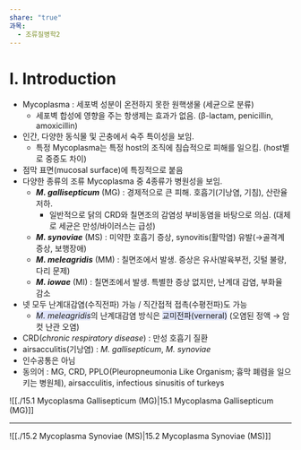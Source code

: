 ```yaml
---
share: "true"
과목:
  - 조류질병학2
---
```

# Ⅰ. Introduction
- Mycoplasma : 세포벽 성분이 온전하지 못한 원핵생물 (세균으로 분류)
	- 세포벽 합성에 영향을 주는 항생제는 효과가 없음. (β-lactam, penicillin, amoxicillin)
- 인간, 다양한 동식물 및 곤충에서 숙주 특이성을 보임.
	- 특정 Mycoplasma는 특정 host의 조직에 침습적으로 피해를 일으킴. (host별로 중증도 차이)
- 점막 표면(mucosal surface)에 특징적으로 붙음
- 다양한 종류의 조류 Mycoplasma 중 4종류가 병원성을 보임.
	- ***M. gallisepticum*** (MG) : 경제적으로 큰 피해. 호흡기(기낭염, 기침), 산란율 저하.
		- 일반적으로 닭의 CRD와 칠면조의 감염성 부비동염을 바탕으로 의심. (대체로 세균은 만성/바이러스는 급성)
	- ***M. synoviae*** (MS) : 미약한 호흡기 증상, synovitis(활막염) 유발(→골격계 증상, 보행장애)
	- ***M. meleagridis*** (MM) : 칠면조에서 발생. 증상은 유사(발육부전, 깃털 불량, 다리 문제)
	- ***M. iowae*** (MI) : 칠면조에서 발생. 특별한 증상 없지만, 난계대 감염, 부화율 감소
- 넷 모두 난계대감염(수직전파) 가능 / 직간접적 접촉(수평전파)도 가능
	- <i><span style="background:#e0e5fc">M. meleagridis</span></i>의 난계대감염 방식은 <span style="background:#e0e5fc">교미전파(verneral)</span> (오염된 정액 → 암컷 난관 오염)
- CRD(*chronic respiratory disease*)  : 만성 호흡기 질환
- airsacculitis(기낭염) : *M. gallisepticum*, *M. synoviae*
- 인수공통은 아님
-  동의어 : MG, CRD, PPLO(Pleuropneumonia Like Organism; 흉막 폐렴을 일으키는 병원체), airsacculitis, infectious sinusitis of turkeys

![[./15.1 Mycoplasma Gallisepticum (MG)|15.1 Mycoplasma Gallisepticum (MG)]]

---

![[./15.2 Mycoplasma Synoviae (MS)|15.2 Mycoplasma Synoviae (MS)]]
